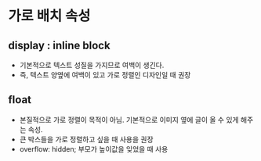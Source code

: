 # 가로 배치 속성
## display : inline block
- 기본적으로 텍스트 성질을 가지므로 여백이 생긴다.
- 즉, 텍스트 양옆에 여백이 있고 가로 정렬인 디자인일 때 권장

## float
- 본질적으로 가로 정렬이 목적이 아님. 기본적으로 이미지 옆에 글이 올 수 있게 해주는 속성. 
- 큰 박스들을 가로 정렬하고 싶을 때 사용을 권장
- overflow: hidden; 부모가 높이값을 잊었을 때 사용
